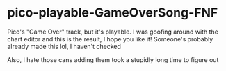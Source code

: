 # pico-playable-GameOverSong-FNF
Pico's "Game Over" track, but it's playable.
I was goofing around with the chart editor and this is the result, I hope you like it!
Someone's probably already made this lol, I haven't checked



Also, I hate those cans adding them took a stupidly long time to figure out
